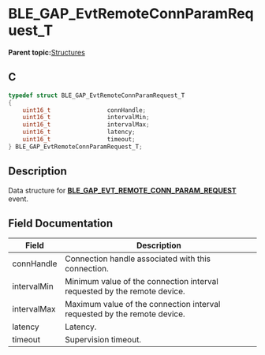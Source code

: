 # BLE\_GAP\_EvtRemoteConnParamRequest\_T

**Parent topic:**[Structures](GUID-A15AC144-CD72-427A-B096-33FC1E7FEA88.md)

## C

```c
typedef struct BLE_GAP_EvtRemoteConnParamRequest_T
{
    uint16_t                connHandle;
    uint16_t                intervalMin;
    uint16_t                intervalMax;
    uint16_t                latency;
    uint16_t                timeout;
} BLE_GAP_EvtRemoteConnParamRequest_T;
```

## Description

Data structure for **[BLE\_GAP\_EVT\_REMOTE\_CONN\_PARAM\_REQUEST](GUID-B96E5D19-4AD5-466F-B57D-EC436C3F3EEE.md)** event.

## Field Documentation

|Field|Description|
|-----|-----------|
|connHandle|Connection handle associated with this connection.|
|intervalMin|Minimum value of the connection interval requested by the remote device.|
|intervalMax|Maximum value of the connection interval requested by the remote device.|
|latency|Latency.|
|timeout|Supervision timeout.|


